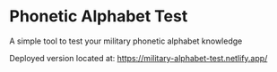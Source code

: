 # Phonetic Alphabet Test

A simple tool to test your military phonetic alphabet knowledge

Deployed version located at: https://military-alphabet-test.netlify.app/
